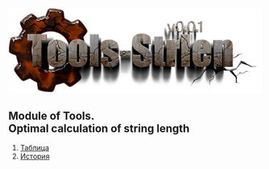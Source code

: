 [![logo](docs/logo.png)](docs/home.md "for developers")  

Module of Tools.  
Optimal calculation of string length  
---

1) [Таблица](docs/public/table.md)  
2) [История](docs/history.md)  


